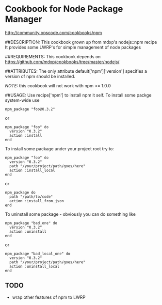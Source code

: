 # Cookbook for Node Package Manager
http://community.opscode.com/cookbooks/npm

##DESCRIPTION:
This cookbook grown up from mdxp's nodejs::npm recipe
It provides some LWRP's for simple management of node packages

##REQUIREMENTS:
This cookbook depends on https://github.com/mdxp/cookbooks/tree/master/nodejs/

##ATTRIBUTES:
The only attribute default['npm']['version'] specifies a version of npm should be installed.

_NOTE:_ this cookbook will not work with npm <= 1.0.0

##USAGE:
Use recipe['npm'] to install npm it self. 
To install some packge system-wide use

    npm_package "foo@0.3.2"

or

    npm_package "foo" do
      version "0.3.2"
      action :install
    end 

To install some package under your project root try to:

    npm_package "foo" do
	  version "0.3.2"
	  path "/your/project/path/goes/here"
	  action :install_local
	end

or

	npm_package do
  	  path "/path/to/code"
  	  action :install_from_json
	end
	
To uninstall some package - obviously you can do something like

    npm_package "bad_one" do
	  version "0.3.2"
	  action :uninstall
	end
	
or

    npm_package "bad_local_one" do
	  version "0.3.2"
	  path "/your/project/path/goes/here"
	  action :uninstall_local
	end


## TODO
- wrap other features of npm to LWRP
